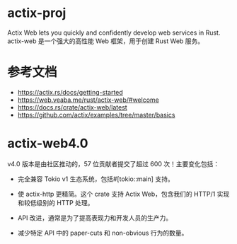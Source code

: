 # actix-proj
Actix Web lets you quickly and confidently develop web services in Rust.
actix-web 是一个强大的高性能 Web 框架，用于创建 Rust Web 服务。

# 参考文档
- https://actix.rs/docs/getting-started
- https://web.veaba.me/rust/actix-web/#welcome
- https://docs.rs/crate/actix-web/latest
- https://github.com/actix/examples/tree/master/basics

# actix-web4.0
v4.0 版本是由社区推动的，57 位贡献者提交了超过 600 次！主要变化包括：

- 完全兼容 Tokio v1 生态系统，包括#[tokio::main] 支持。

- 使 actix-http 更精简。这个 crate 支持 Actix Web，包含我们的 HTTP/1 实现和较低级别的 HTTP 处理。

- API 改进，通常是为了提高表现力和开发人员的生产力。

- 减少特定 API 中的 paper-cuts 和 non-obvious 行为的数量。

